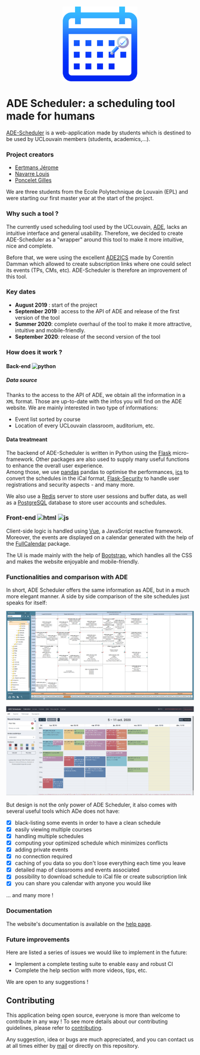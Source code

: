 
<p align="center">
  <img src="static/img/ade_scheduler_icon.png" width="200" height="200"> </img>
</p>

# ADE Scheduler: a scheduling tool made for humans

[ADE-Scheduler](https://ade-scheduler.info.ucl.ac.be/) is a web-application made by students which is destined to be used by UCLouvain members (students, academics,...).

### Project creators

- [Eertmans Jérome](https://www.linkedin.com/in/j%C3%A9rome-eertmans-130ab1130/)
- [Navarre Louis](https://www.linkedin.com/in/louis-navarre-36b78b143/)
- [Poncelet Gilles](https://www.linkedin.com/in/gilles-poncelet-020442195/)

We are three students from the Ecole Polytechnique de Louvain (EPL) and were starting our first master year at the start of the project.

### Why such a tool ?

The currently used scheduling tool used by the UCLouvain, [ADE](http://horaire.uclouvain.be/direct/), lacks an intuitive interface and general usability. Therefore, we decided to create ADE-Scheduler as a "wrapper" around this tool to make it more intuitive, nice and complete.

Before that, we were using the excellent [ADE2ICS](https://github.com/cdamman/UCL2ICS) made by Corentin Damman which allowed to create subscription links where one could select its events (TPs, CMs, etc). ADE-Scheduler is therefore an improvement of this tool.

### Key dates

- **August 2019** : start of the project
- **September 2019** : access to the API of ADE and release of the first version of the tool
- **Summer 2020**: complete overhaul of the tool to make it more attractive, intuitive and mobile-friendly.
- **September 2020**: release of the second version of the tool

### How does it work ?

#### Back-end <img src="https://upload.wikimedia.org/wikipedia/commons/thumb/c/c3/Python-logo-notext.svg/1024px-Python-logo-notext.svg.png" alt="python" width="20" height="20"></img>

##### Data source

Thanks to the access to the API of ADE, we obtain all the information in a `XML` format. Those are up-to-date with the infos you will find on the ADE website. We are mainly interested in two type of informations:
 - Event list sorted by course
 - Location of every UCLouvain classroom, auditorium, etc.

#### Data treatmeant

The backend of ADE-Scheduler is written in Python using the [Flask](https://flask.palletsprojects.com/en/1.1.x/) micro-framework. Other packages are also used to supply many useful functions to enhance the overall user experience.\
Among those, we use [pandas](https://pandas.pydata.org/) pandas to optimise the performances, [ics](https://pypi.org/project/ics/) to convert the schedules in the iCal format, [Flask-Security](https://pypi.org/project/Flask-Security-Too/) to handle user registrations and security aspects - and many more.

We also use a [Redis](https://redis.io) server to store user sessions and buffer data, as well as a [PostgreSQL](https://www.postgresql.org/) database to store user accounts and schedules.

### Front-end <img src="https://www.w3.org/html/logo/downloads/HTML5_Badge_512.png" alt="html" width="20" height="20"></img> <img src="https://i1.wp.com/www.thekitchencrew.com/wp-content/uploads/2016/03/js-logo.png?fit=500%2C500" alt="js" width="20" height="20"></img>

Client-side logic is handled using [Vue](https://vuejs.org/), a JavaScript reactive framework. Moreover, the events are displayed on a calendar generated with the help of the [FullCalendar](https://fullcalendar.io) package.

The UI is made mainly with the help of [Bootstrap](https://getbootstrap.com/), which handles all the CSS and makes the website enjoyable and mobile-friendly.


### Functionalities and comparison with ADE

In short, ADE Scheduler offers the same information as ADE, but in a much
 more elegant manner. A side by side comparison of the site schedules just
  speaks for itself:

 ![](static/img/ade_official_side_by_side.png)

 ![](static/img/ade_scheduler_side_by_side.png)

But design is not the only power of ADE Scheduler, it also comes with
 several useful tools which ADe does not have:

- [x] black-listing some events in order to have a clean schedule
- [x] easily viewing multiple courses
- [x] handling multiple schedules
- [x] computing your optimized schedule which minimizes conflicts
- [x] adding private events
- [x] no connection required
- [x] caching of you data so you don't lose everything each time you leave
- [x] detailed map of classrooms and events associated
- [x] possibility to download schedule to iCal file or create subscription link
- [x] you can share you calendar with anyone you would like

... and many more !

### Documentation

The website's documentation is available on the [help page](https://ade-scheduler.info.ucl.ac.be/help).

### Future improvements

Here are listed a series of issues we would like to implement in the future:
 - Implement a complete testing suite to enable easy and robust CI
 - Complete the help section with more videos, tips, etc.

We are open to any suggestions !

## Contributing

This application being open source, everyone is more than welcome to contribute in any way !
To see more details about our contributing guidelines, please refer to [contributing](/CONTRIBUTING.md).

Any suggestion, idea or bugs are much appreciated, and you can contact us at all times either by [mail](mailto:adescheduler@gmail.com) or directly on this repository.
